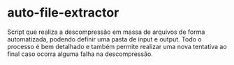 # auto-file-extractor
Script que realiza a descompressão em massa de arquivos de forma automatizada, podendo definir uma pasta de input e output. Todo o processo é bem detalhado e também permite realizar uma nova tentativa ao final caso ocorra alguma falha na descompressão.
